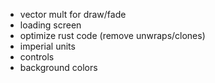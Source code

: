 - vector mult for draw/fade
- loading screen
- optimize rust code (remove unwraps/clones)
- imperial units
- controls
- background colors
